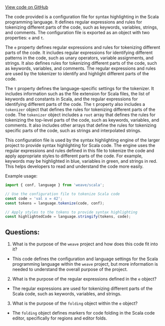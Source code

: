 [View code on GitHub](https://github.com/wandb/weave/weave/frontend/assets/scala.fe98eb33.js)

The code provided is a configuration file for syntax highlighting in the Scala programming language. It defines regular expressions and rules for tokenizing different parts of the code, such as keywords, variables, strings, and comments. The configuration file is exported as an object with two properties: `e` and `t`. 

The `e` property defines regular expressions and rules for tokenizing different parts of the code. It includes regular expressions for identifying different patterns in the code, such as unary operators, variable assignments, and strings. It also defines rules for tokenizing different parts of the code, such as keywords, variables, and comments. The regular expressions and rules are used by the tokenizer to identify and highlight different parts of the code.

The `t` property defines the language-specific settings for the tokenizer. It includes information such as the file extension for Scala files, the list of keywords and constants in Scala, and the regular expressions for identifying different parts of the code. The `t` property also includes a `tokenizer` object that defines the rules for tokenizing different parts of the code. The `tokenizer` object includes a `root` array that defines the rules for tokenizing the top-level parts of the code, such as keywords, variables, and comments. It also includes other arrays that define the rules for tokenizing specific parts of the code, such as strings and interpolated strings.

This configuration file is used by the syntax highlighting engine of the larger project to provide syntax highlighting for Scala code. The engine uses the regular expressions and rules defined in this file to tokenize the code and apply appropriate styles to different parts of the code. For example, keywords may be highlighted in blue, variables in green, and strings in red. This helps developers to read and understand the code more easily. 

Example usage:

```javascript
import { conf, language } from 'weave/scala';

// Use the configuration file to tokenize Scala code
const code = 'val x = 42';
const tokens = language.tokenize(code, conf);

// Apply styles to the tokens to provide syntax highlighting
const highlightedCode = language.stringify(tokens, code);
```
## Questions: 
 1. What is the purpose of the `weave` project and how does this code fit into it?
- This code defines the configuration and language settings for the Scala programming language within the `weave` project, but more information is needed to understand the overall purpose of the project.

2. What is the purpose of the regular expressions defined in the `e` object?
- The regular expressions are used for tokenizing different parts of the Scala code, such as keywords, variables, and strings.

3. What is the purpose of the `folding` object within the `e` object?
- The `folding` object defines markers for code folding in the Scala code editor, specifically for regions and editor folds.